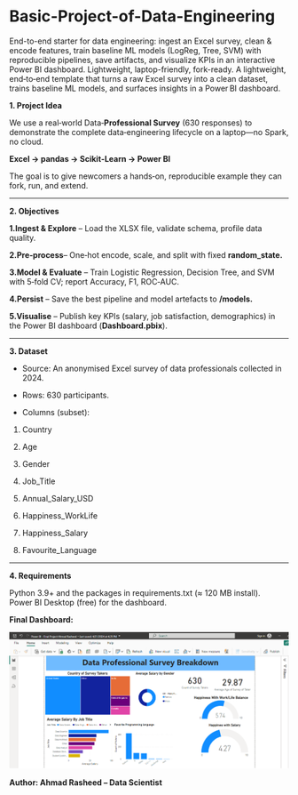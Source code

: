 # Basic-Project-of-Data-Engineering
End-to-end starter for data engineering: ingest an Excel survey, clean &amp; encode features, train baseline ML models (LogReg, Tree, SVM) with reproducible pipelines, save artifacts, and visualize KPIs in an interactive Power BI dashboard. Lightweight, laptop-friendly, fork-ready.
A lightweight, end‑to‑end template that turns a raw Excel survey into a clean dataset, trains baseline ML models, and surfaces insights in a Power BI dashboard.


**1. Project Idea**

We use a real‑world Data‑**Professional Survey** (630 responses) to demonstrate the complete data‑engineering lifecycle on a laptop—no Spark, no cloud.

**Excel → pandas → Scikit‑Learn → Power BI**

The goal is to give newcomers a hands‑on, reproducible example they can fork, run, and extend.

-------------------------------------------------------------------------------------------------------------------------------------------------------------------------------------------


**2. Objectives**

**1.Ingest & Explore** – Load the XLSX file, validate schema, profile data quality.

**2.Pre‑process**– One‑hot encode, scale, and split with fixed **random_state.**

**3.Model & Evaluate** – Train Logistic Regression, Decision Tree, and SVM with 5‑fold CV; report Accuracy, F1, ROC‑AUC.

**4.Persist** – Save the best pipeline and model artefacts to **/models.**

**5.Visualise** – Publish key KPIs (salary, job satisfaction, demographics) in the Power BI dashboard (**Dashboard.pbix**).

-------------------------------------------------------------------------------------------------------------------------------------------------------------------------------------------

**3. Dataset**

- Source: An anonymised Excel survey of data professionals collected in 2024.

- Rows: 630 participants.

- Columns (subset):

1) Country

2) Age

3) Gender

4) Job_Title

5) Annual_Salary_USD

6) Happiness_WorkLife

7) Happiness_Salary

8) Favourite_Language



-------------------------------------------------------------------------------------------------------------------------------------------------------------------------------------------

**4. Requirements**

Python 3.9+ and the packages in requirements.txt (≈ 120 MB install). Power BI Desktop (free) for the dashboard.





**Final Dashboard:**

![Dashboard](Dashboard%20-final.png)



**Author: Ahmad Rasheed – Data Scientist**






